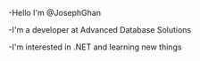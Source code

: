 -Hello I'm @JosephGhan

-I'm a developer at Advanced Database Solutions

-I'm interested in .NET and learning new things
